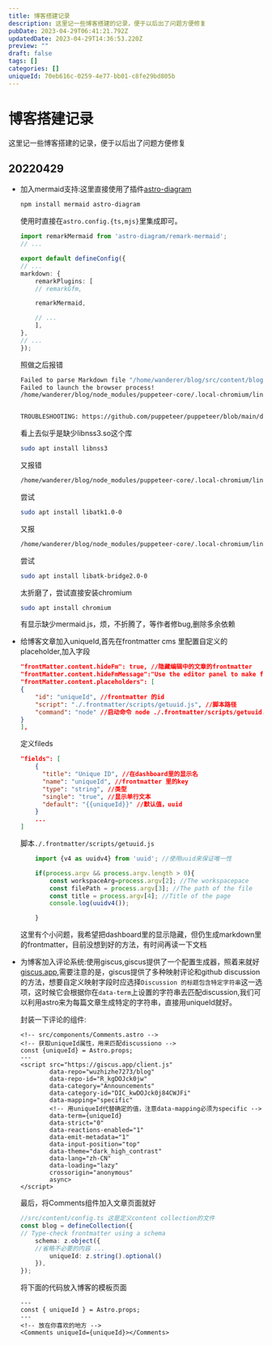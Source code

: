 ```yaml
---
title: 博客搭建记录
description: 这里记一些博客搭建的记录，便于以后出了问题方便修复
pubDate: 2023-04-29T06:41:21.792Z
updatedDate: 2023-04-29T14:36:53.220Z
preview: ""
draft: false
tags: []
categories: []
uniqueId: 70eb616c-0259-4e77-bb01-c8fe29bd805b
---
```

# 博客搭建记录

这里记一些博客搭建的记录，便于以后出了问题方便修复

## 20220429

* 加入mermaid支持:这里直接使用了插件[astro-diagram](https://code.juliancataldo.com/component/astro-diagram/#doc)
    ~~~bash
    npm install mermaid astro-diagram
    ~~~
    使用时直接在`astro.config.{ts,mjs}`里集成即可。
    ~~~typescript
    import remarkMermaid from 'astro-diagram/remark-mermaid';
    // ...

    export default defineConfig({
    // ...
    markdown: {
        remarkPlugins: [
        // remarkGfm,

        remarkMermaid,

        // ...
        ],
    },
    // ...
    });
    ~~~
    照做之后报错
    ~~~bash
    Failed to parse Markdown file "/home/wanderer/blog/src/content/blog/2023-04-29-测试文章.md":
    Failed to launch the browser process!
    /home/wanderer/blog/node_modules/puppeteer-core/.local-chromium/linux-1045629/chrome-linux/chrome: error while loading shared libraries: libnss3.so: cannot open shared object file: No such file or directory


    TROUBLESHOOTING: https://github.com/puppeteer/puppeteer/blob/main/docs/troubleshooting.md
    ~~~
    看上去似乎是缺少libnss3.so这个库
    ~~~bash
    sudo apt install libnss3
    ~~~
    又报错
    ~~~bash
    /home/wanderer/blog/node_modules/puppeteer-core/.local-chromium/linux-1045629/chrome-linux/chrome: error while loading shared libraries: libatk-1.0.so.0: cannot open shared object file: No such file or directory
    ~~~
    尝试
    ~~~bash
    sudo apt install libatk1.0-0
    ~~~
    又报
    ~~~bash
    /home/wanderer/blog/node_modules/puppeteer-core/.local-chromium/linux-1045629/chrome-linux/chrome: error while loading shared libraries: libatk-bridge-2.0.so.0: cannot open shared object file: No such file or directory
    ~~~
    尝试
    ~~~bash
    sudo apt install libatk-bridge2.0-0
    ~~~
    太折磨了，尝试直接安装chromium
    ~~~bash
    sudo apt install chromium
    ~~~
    有显示缺少mermaid.js，烦，不折腾了，等作者修bug,删除多余依赖

* 给博客文章加入uniqueId,首先在frontmatter cms 里配置自定义的placeholder,加入字段
    ~~~json
    "frontMatter.content.hideFm": true, //隐藏编辑中的文章的frontmatter
    "frontMatter.content.hideFmMessage":"Use the editor panel to make front matter changes", //隐藏frontmatter后的提示信息
    "frontMatter.content.placeholders": [
    {
        "id": "uniqueId", //frontmatter 的id
        "script": "./.frontmatter/scripts/getuuid.js", //脚本路径
        "command": "node" //启动命令 node ./.frontmatter/scripts/getuuid.js
    }
    ],  
    ~~~
    定义fileds
    ~~~json
    "fields": [
        {
          "title": "Unique ID", //在dashboard里的显示名
          "name": "uniqueId", //frontmatter 里的key
          "type": "string", //类型
          "single": "true", //显示单行文本
          "default": "{{uniqueId}}" //默认值，uuid
        }
        ...
    ]
    ~~~
    脚本`./.frontmatter/scripts/getuuid.js`
    ~~~js
        import {v4 as uuidv4} from 'uuid'; //使用uuid来保证唯一性

        if(process.argv && process.argv.length > 0){
            const workspaceArg=process.argv[2]; //The workspacepace
            const filePath = process.argv[3]; //The path of the file
            const title = process.argv[4]; //Title of the page
            console.log(uuidv4());

        }
    ~~~
    这里有个小问题，我希望把dashboard里的显示隐藏，但仍生成markdown里的frontmatter，目前没想到好的方法，有时间再读一下文档

* 为博客加入评论系统:使用giscus,giscus提供了一个配置生成器，照着来就好[giscus.app](https://giscus.app/zh-CN),需要注意的是，giscus提供了多种映射评论和github discussion的方法，想要自定义映射字段时应选择`Discussion 的标题包含特定字符串`这一选项，这时候它会根据你在`data-term`上设置的字符串去匹配discussion,我们可以利用astro来为每篇文章生成特定的字符串，直接用uniqueId就好。
    
    封装一下评论的组件:
    ~~~astro
    <!-- src/components/Comments.astro -->
    <!-- 获取uniqueId属性，用来匹配discussiono -->
    const {uniqueId} = Astro.props; 
    ---
    <script src="https://giscus.app/client.js"
            data-repo="wuzhizhe7273/blog"
            data-repo-id="R_kgDOJck0jw"
            data-category="Announcements"
            data-category-id="DIC_kwDOJck0j84CWJFi"
            data-mapping="specific"
            <!-- 用uniqueId代替确定的值，注意data-mapping必须为specific -->
            data-term={uniqueId}
            data-strict="0"
            data-reactions-enabled="1"
            data-emit-metadata="1"
            data-input-position="top"
            data-theme="dark_high_contrast"
            data-lang="zh-CN"
            data-loading="lazy"
            crossorigin="anonymous"
            async>
    </script>
    ~~~
    最后，将Comments组件加入文章页面就好
    ~~~typescript
    //src/content/config.ts 这是定义content collection的文件
    const blog = defineCollection({
	// Type-check frontmatter using a schema
	    schema: z.object({
		//省略不必要的内容 ...
		    uniqueId: z.string().optional()
	    }),
    });
    ~~~
    将下面的代码放入博客的模板页面
    ~~~astro
    ---
    const { uniqueId } = Astro.props;
    ---
    <!-- 放在你喜欢的地方 -->
    <Comments uniqueId={uniqueId}></Comments>
    ~~~